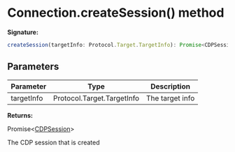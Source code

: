 # Connection.createSession() method

**Signature:**

```typescript
createSession(targetInfo: Protocol.Target.TargetInfo): Promise<CDPSession>;
```

## Parameters

| Parameter  | Type                       | Description     |
| ---------- | -------------------------- | --------------- |
| targetInfo | Protocol.Target.TargetInfo | The target info |

**Returns:**

Promise&lt;[CDPSession](./puppeteer.cdpsession.md)&gt;

The CDP session that is created
